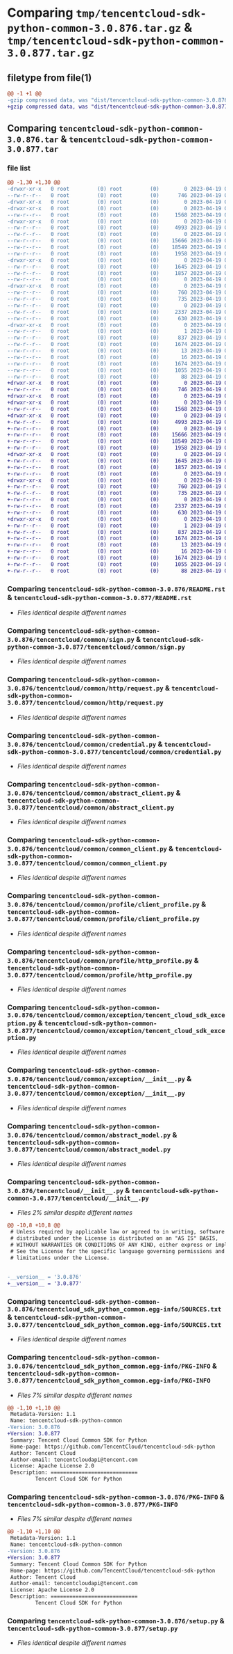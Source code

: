 # Comparing `tmp/tencentcloud-sdk-python-common-3.0.876.tar.gz` & `tmp/tencentcloud-sdk-python-common-3.0.877.tar.gz`

## filetype from file(1)

```diff
@@ -1 +1 @@
-gzip compressed data, was "dist/tencentcloud-sdk-python-common-3.0.876.tar", last modified: Wed Apr 19 00:22:47 2023, max compression
+gzip compressed data, was "dist/tencentcloud-sdk-python-common-3.0.877.tar", last modified: Wed Apr 19 09:10:59 2023, max compression
```

## Comparing `tencentcloud-sdk-python-common-3.0.876.tar` & `tencentcloud-sdk-python-common-3.0.877.tar`

### file list

```diff
@@ -1,30 +1,30 @@
-drwxr-xr-x   0 root         (0) root         (0)        0 2023-04-19 00:22:47.000000 tencentcloud-sdk-python-common-3.0.876/
--rw-r--r--   0 root         (0) root         (0)      746 2023-04-19 00:22:47.000000 tencentcloud-sdk-python-common-3.0.876/README.rst
-drwxr-xr-x   0 root         (0) root         (0)        0 2023-04-19 00:22:47.000000 tencentcloud-sdk-python-common-3.0.876/tencentcloud/
-drwxr-xr-x   0 root         (0) root         (0)        0 2023-04-19 00:22:47.000000 tencentcloud-sdk-python-common-3.0.876/tencentcloud/common/
--rw-r--r--   0 root         (0) root         (0)     1568 2023-04-19 00:22:47.000000 tencentcloud-sdk-python-common-3.0.876/tencentcloud/common/sign.py
-drwxr-xr-x   0 root         (0) root         (0)        0 2023-04-19 00:22:47.000000 tencentcloud-sdk-python-common-3.0.876/tencentcloud/common/http/
--rw-r--r--   0 root         (0) root         (0)     4993 2023-04-19 00:22:47.000000 tencentcloud-sdk-python-common-3.0.876/tencentcloud/common/http/request.py
--rw-r--r--   0 root         (0) root         (0)        0 2023-04-19 00:22:47.000000 tencentcloud-sdk-python-common-3.0.876/tencentcloud/common/http/__init__.py
--rw-r--r--   0 root         (0) root         (0)    15666 2023-04-19 00:22:47.000000 tencentcloud-sdk-python-common-3.0.876/tencentcloud/common/credential.py
--rw-r--r--   0 root         (0) root         (0)    18549 2023-04-19 00:22:47.000000 tencentcloud-sdk-python-common-3.0.876/tencentcloud/common/abstract_client.py
--rw-r--r--   0 root         (0) root         (0)     1958 2023-04-19 00:22:47.000000 tencentcloud-sdk-python-common-3.0.876/tencentcloud/common/common_client.py
-drwxr-xr-x   0 root         (0) root         (0)        0 2023-04-19 00:22:47.000000 tencentcloud-sdk-python-common-3.0.876/tencentcloud/common/profile/
--rw-r--r--   0 root         (0) root         (0)     1645 2023-04-19 00:22:47.000000 tencentcloud-sdk-python-common-3.0.876/tencentcloud/common/profile/client_profile.py
--rw-r--r--   0 root         (0) root         (0)     1857 2023-04-19 00:22:47.000000 tencentcloud-sdk-python-common-3.0.876/tencentcloud/common/profile/http_profile.py
--rw-r--r--   0 root         (0) root         (0)        0 2023-04-19 00:22:47.000000 tencentcloud-sdk-python-common-3.0.876/tencentcloud/common/profile/__init__.py
-drwxr-xr-x   0 root         (0) root         (0)        0 2023-04-19 00:22:47.000000 tencentcloud-sdk-python-common-3.0.876/tencentcloud/common/exception/
--rw-r--r--   0 root         (0) root         (0)      760 2023-04-19 00:22:47.000000 tencentcloud-sdk-python-common-3.0.876/tencentcloud/common/exception/tencent_cloud_sdk_exception.py
--rw-r--r--   0 root         (0) root         (0)      735 2023-04-19 00:22:47.000000 tencentcloud-sdk-python-common-3.0.876/tencentcloud/common/exception/__init__.py
--rw-r--r--   0 root         (0) root         (0)        0 2023-04-19 00:22:47.000000 tencentcloud-sdk-python-common-3.0.876/tencentcloud/common/__init__.py
--rw-r--r--   0 root         (0) root         (0)     2337 2023-04-19 00:22:47.000000 tencentcloud-sdk-python-common-3.0.876/tencentcloud/common/abstract_model.py
--rw-r--r--   0 root         (0) root         (0)      630 2023-04-19 00:22:47.000000 tencentcloud-sdk-python-common-3.0.876/tencentcloud/__init__.py
-drwxr-xr-x   0 root         (0) root         (0)        0 2023-04-19 00:22:47.000000 tencentcloud-sdk-python-common-3.0.876/tencentcloud_sdk_python_common.egg-info/
--rw-r--r--   0 root         (0) root         (0)        1 2023-04-19 00:22:47.000000 tencentcloud-sdk-python-common-3.0.876/tencentcloud_sdk_python_common.egg-info/dependency_links.txt
--rw-r--r--   0 root         (0) root         (0)      837 2023-04-19 00:22:47.000000 tencentcloud-sdk-python-common-3.0.876/tencentcloud_sdk_python_common.egg-info/SOURCES.txt
--rw-r--r--   0 root         (0) root         (0)     1674 2023-04-19 00:22:47.000000 tencentcloud-sdk-python-common-3.0.876/tencentcloud_sdk_python_common.egg-info/PKG-INFO
--rw-r--r--   0 root         (0) root         (0)       13 2023-04-19 00:22:47.000000 tencentcloud-sdk-python-common-3.0.876/tencentcloud_sdk_python_common.egg-info/top_level.txt
--rw-r--r--   0 root         (0) root         (0)       16 2023-04-19 00:22:47.000000 tencentcloud-sdk-python-common-3.0.876/tencentcloud_sdk_python_common.egg-info/requires.txt
--rw-r--r--   0 root         (0) root         (0)     1674 2023-04-19 00:22:47.000000 tencentcloud-sdk-python-common-3.0.876/PKG-INFO
--rw-r--r--   0 root         (0) root         (0)     1055 2023-04-19 00:22:47.000000 tencentcloud-sdk-python-common-3.0.876/setup.py
--rw-r--r--   0 root         (0) root         (0)       88 2023-04-19 00:22:47.000000 tencentcloud-sdk-python-common-3.0.876/setup.cfg
+drwxr-xr-x   0 root         (0) root         (0)        0 2023-04-19 09:10:59.000000 tencentcloud-sdk-python-common-3.0.877/
+-rw-r--r--   0 root         (0) root         (0)      746 2023-04-19 09:10:59.000000 tencentcloud-sdk-python-common-3.0.877/README.rst
+drwxr-xr-x   0 root         (0) root         (0)        0 2023-04-19 09:10:59.000000 tencentcloud-sdk-python-common-3.0.877/tencentcloud/
+drwxr-xr-x   0 root         (0) root         (0)        0 2023-04-19 09:10:59.000000 tencentcloud-sdk-python-common-3.0.877/tencentcloud/common/
+-rw-r--r--   0 root         (0) root         (0)     1568 2023-04-19 09:10:59.000000 tencentcloud-sdk-python-common-3.0.877/tencentcloud/common/sign.py
+drwxr-xr-x   0 root         (0) root         (0)        0 2023-04-19 09:10:59.000000 tencentcloud-sdk-python-common-3.0.877/tencentcloud/common/http/
+-rw-r--r--   0 root         (0) root         (0)     4993 2023-04-19 09:10:59.000000 tencentcloud-sdk-python-common-3.0.877/tencentcloud/common/http/request.py
+-rw-r--r--   0 root         (0) root         (0)        0 2023-04-19 09:10:59.000000 tencentcloud-sdk-python-common-3.0.877/tencentcloud/common/http/__init__.py
+-rw-r--r--   0 root         (0) root         (0)    15666 2023-04-19 09:10:59.000000 tencentcloud-sdk-python-common-3.0.877/tencentcloud/common/credential.py
+-rw-r--r--   0 root         (0) root         (0)    18549 2023-04-19 09:10:59.000000 tencentcloud-sdk-python-common-3.0.877/tencentcloud/common/abstract_client.py
+-rw-r--r--   0 root         (0) root         (0)     1958 2023-04-19 09:10:59.000000 tencentcloud-sdk-python-common-3.0.877/tencentcloud/common/common_client.py
+drwxr-xr-x   0 root         (0) root         (0)        0 2023-04-19 09:10:59.000000 tencentcloud-sdk-python-common-3.0.877/tencentcloud/common/profile/
+-rw-r--r--   0 root         (0) root         (0)     1645 2023-04-19 09:10:59.000000 tencentcloud-sdk-python-common-3.0.877/tencentcloud/common/profile/client_profile.py
+-rw-r--r--   0 root         (0) root         (0)     1857 2023-04-19 09:10:59.000000 tencentcloud-sdk-python-common-3.0.877/tencentcloud/common/profile/http_profile.py
+-rw-r--r--   0 root         (0) root         (0)        0 2023-04-19 09:10:59.000000 tencentcloud-sdk-python-common-3.0.877/tencentcloud/common/profile/__init__.py
+drwxr-xr-x   0 root         (0) root         (0)        0 2023-04-19 09:10:59.000000 tencentcloud-sdk-python-common-3.0.877/tencentcloud/common/exception/
+-rw-r--r--   0 root         (0) root         (0)      760 2023-04-19 09:10:59.000000 tencentcloud-sdk-python-common-3.0.877/tencentcloud/common/exception/tencent_cloud_sdk_exception.py
+-rw-r--r--   0 root         (0) root         (0)      735 2023-04-19 09:10:59.000000 tencentcloud-sdk-python-common-3.0.877/tencentcloud/common/exception/__init__.py
+-rw-r--r--   0 root         (0) root         (0)        0 2023-04-19 09:10:59.000000 tencentcloud-sdk-python-common-3.0.877/tencentcloud/common/__init__.py
+-rw-r--r--   0 root         (0) root         (0)     2337 2023-04-19 09:10:59.000000 tencentcloud-sdk-python-common-3.0.877/tencentcloud/common/abstract_model.py
+-rw-r--r--   0 root         (0) root         (0)      630 2023-04-19 09:10:59.000000 tencentcloud-sdk-python-common-3.0.877/tencentcloud/__init__.py
+drwxr-xr-x   0 root         (0) root         (0)        0 2023-04-19 09:10:59.000000 tencentcloud-sdk-python-common-3.0.877/tencentcloud_sdk_python_common.egg-info/
+-rw-r--r--   0 root         (0) root         (0)        1 2023-04-19 09:10:59.000000 tencentcloud-sdk-python-common-3.0.877/tencentcloud_sdk_python_common.egg-info/dependency_links.txt
+-rw-r--r--   0 root         (0) root         (0)      837 2023-04-19 09:10:59.000000 tencentcloud-sdk-python-common-3.0.877/tencentcloud_sdk_python_common.egg-info/SOURCES.txt
+-rw-r--r--   0 root         (0) root         (0)     1674 2023-04-19 09:10:59.000000 tencentcloud-sdk-python-common-3.0.877/tencentcloud_sdk_python_common.egg-info/PKG-INFO
+-rw-r--r--   0 root         (0) root         (0)       13 2023-04-19 09:10:59.000000 tencentcloud-sdk-python-common-3.0.877/tencentcloud_sdk_python_common.egg-info/top_level.txt
+-rw-r--r--   0 root         (0) root         (0)       16 2023-04-19 09:10:59.000000 tencentcloud-sdk-python-common-3.0.877/tencentcloud_sdk_python_common.egg-info/requires.txt
+-rw-r--r--   0 root         (0) root         (0)     1674 2023-04-19 09:10:59.000000 tencentcloud-sdk-python-common-3.0.877/PKG-INFO
+-rw-r--r--   0 root         (0) root         (0)     1055 2023-04-19 09:10:59.000000 tencentcloud-sdk-python-common-3.0.877/setup.py
+-rw-r--r--   0 root         (0) root         (0)       88 2023-04-19 09:10:59.000000 tencentcloud-sdk-python-common-3.0.877/setup.cfg
```

### Comparing `tencentcloud-sdk-python-common-3.0.876/README.rst` & `tencentcloud-sdk-python-common-3.0.877/README.rst`

 * *Files identical despite different names*

### Comparing `tencentcloud-sdk-python-common-3.0.876/tencentcloud/common/sign.py` & `tencentcloud-sdk-python-common-3.0.877/tencentcloud/common/sign.py`

 * *Files identical despite different names*

### Comparing `tencentcloud-sdk-python-common-3.0.876/tencentcloud/common/http/request.py` & `tencentcloud-sdk-python-common-3.0.877/tencentcloud/common/http/request.py`

 * *Files identical despite different names*

### Comparing `tencentcloud-sdk-python-common-3.0.876/tencentcloud/common/credential.py` & `tencentcloud-sdk-python-common-3.0.877/tencentcloud/common/credential.py`

 * *Files identical despite different names*

### Comparing `tencentcloud-sdk-python-common-3.0.876/tencentcloud/common/abstract_client.py` & `tencentcloud-sdk-python-common-3.0.877/tencentcloud/common/abstract_client.py`

 * *Files identical despite different names*

### Comparing `tencentcloud-sdk-python-common-3.0.876/tencentcloud/common/common_client.py` & `tencentcloud-sdk-python-common-3.0.877/tencentcloud/common/common_client.py`

 * *Files identical despite different names*

### Comparing `tencentcloud-sdk-python-common-3.0.876/tencentcloud/common/profile/client_profile.py` & `tencentcloud-sdk-python-common-3.0.877/tencentcloud/common/profile/client_profile.py`

 * *Files identical despite different names*

### Comparing `tencentcloud-sdk-python-common-3.0.876/tencentcloud/common/profile/http_profile.py` & `tencentcloud-sdk-python-common-3.0.877/tencentcloud/common/profile/http_profile.py`

 * *Files identical despite different names*

### Comparing `tencentcloud-sdk-python-common-3.0.876/tencentcloud/common/exception/tencent_cloud_sdk_exception.py` & `tencentcloud-sdk-python-common-3.0.877/tencentcloud/common/exception/tencent_cloud_sdk_exception.py`

 * *Files identical despite different names*

### Comparing `tencentcloud-sdk-python-common-3.0.876/tencentcloud/common/exception/__init__.py` & `tencentcloud-sdk-python-common-3.0.877/tencentcloud/common/exception/__init__.py`

 * *Files identical despite different names*

### Comparing `tencentcloud-sdk-python-common-3.0.876/tencentcloud/common/abstract_model.py` & `tencentcloud-sdk-python-common-3.0.877/tencentcloud/common/abstract_model.py`

 * *Files identical despite different names*

### Comparing `tencentcloud-sdk-python-common-3.0.876/tencentcloud/__init__.py` & `tencentcloud-sdk-python-common-3.0.877/tencentcloud/__init__.py`

 * *Files 2% similar despite different names*

```diff
@@ -10,8 +10,8 @@
 # Unless required by applicable law or agreed to in writing, software
 # distributed under the License is distributed on an "AS IS" BASIS,
 # WITHOUT WARRANTIES OR CONDITIONS OF ANY KIND, either express or implied.
 # See the License for the specific language governing permissions and
 # limitations under the License.
 
 
-__version__ = '3.0.876'
+__version__ = '3.0.877'
```

### Comparing `tencentcloud-sdk-python-common-3.0.876/tencentcloud_sdk_python_common.egg-info/SOURCES.txt` & `tencentcloud-sdk-python-common-3.0.877/tencentcloud_sdk_python_common.egg-info/SOURCES.txt`

 * *Files identical despite different names*

### Comparing `tencentcloud-sdk-python-common-3.0.876/tencentcloud_sdk_python_common.egg-info/PKG-INFO` & `tencentcloud-sdk-python-common-3.0.877/tencentcloud_sdk_python_common.egg-info/PKG-INFO`

 * *Files 7% similar despite different names*

```diff
@@ -1,10 +1,10 @@
 Metadata-Version: 1.1
 Name: tencentcloud-sdk-python-common
-Version: 3.0.876
+Version: 3.0.877
 Summary: Tencent Cloud Common SDK for Python
 Home-page: https://github.com/TencentCloud/tencentcloud-sdk-python
 Author: Tencent Cloud
 Author-email: tencentcloudapi@tencent.com
 License: Apache License 2.0
 Description: ============================
         Tencent Cloud SDK for Python
```

### Comparing `tencentcloud-sdk-python-common-3.0.876/PKG-INFO` & `tencentcloud-sdk-python-common-3.0.877/PKG-INFO`

 * *Files 7% similar despite different names*

```diff
@@ -1,10 +1,10 @@
 Metadata-Version: 1.1
 Name: tencentcloud-sdk-python-common
-Version: 3.0.876
+Version: 3.0.877
 Summary: Tencent Cloud Common SDK for Python
 Home-page: https://github.com/TencentCloud/tencentcloud-sdk-python
 Author: Tencent Cloud
 Author-email: tencentcloudapi@tencent.com
 License: Apache License 2.0
 Description: ============================
         Tencent Cloud SDK for Python
```

### Comparing `tencentcloud-sdk-python-common-3.0.876/setup.py` & `tencentcloud-sdk-python-common-3.0.877/setup.py`

 * *Files identical despite different names*

